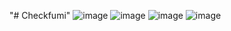 "# Checkfumi" 
![image](https://github.com/ClementJosse/Checkfumi/assets/86595295/97742ac2-e47a-474d-92d4-ae861a7a0fca)
![image](https://github.com/ClementJosse/Checkfumi/assets/86595295/82ffd92f-589c-44fa-b678-2d20ea7cbab5)
![image](https://github.com/ClementJosse/Checkfumi/assets/86595295/254dfbfe-5e8b-48c3-b3e0-56ca36740ad2)
![image](https://github.com/ClementJosse/Checkfumi/assets/86595295/030e2805-3334-4ead-a881-15b77f5e5461)
